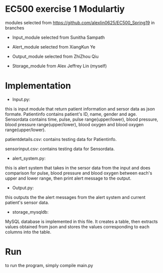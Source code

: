 # EC500 exercise 1 Modulartiy
modules selected from https://github.com/alexlin0625/EC500_Spring19 in branches

  * Input_module selected from Sunitha Sampath

  * Alert_module selected from XiangKun Ye

  * Output_module selected from ZhiZhou Qiu

  * Storage_module from Alex Jeffrey Lin (myself)
  
# Implementation

  * Input.py: 

this is input module that return patient information and sersor data as json formate. Patientinfo contains patient's ID, name, gender and age. Sensordata contains time, pulse, pulse range(upper/lower), blood pressure, blood pressure range(upper/lower), blood oxygen and blood oxygen range(upper/lower).
  
  patientdetails.csv: contains testing data for Patientinfo.
  
  sensorinput.csv: contains testing data for Sensordata.

  * alert_system.py: 

this is alert system that takes in the sersor data from the input and does comparison for pulse, blood pressure and blood oxygen between each's upper and lower range, then print alert message to the output. 

  * Output.py: 

this outputs the the alert messages from the alert system and current patient's sensor data.

  * storage_mysqldb: 
  
MySQL database is implemented in this file. It creates a table, then extracts values obtained from json and stores the values corresponding to each columns into the table. 


# Run
to run the program, simply compile main.py 
